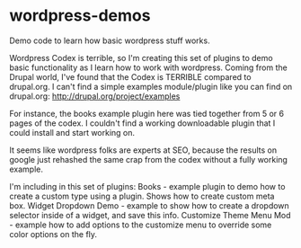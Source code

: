 wordpress-demos
===============

Demo code to learn how basic wordpress stuff works.

Wordpress Codex is terrible, so I'm creating this set of plugins to demo
basic functionality as I learn how to work with wordpress.
Coming from the Drupal world, I've found that the Codex is TERRIBLE compared
to drupal.org. I can't find a simple examples module/plugin like you can find
on drupal.org:  http://drupal.org/project/examples

For instance, the books example plugin here was tied together from 5 or 6
pages of the codex. I couldn't find a working downloadable plugin that I
could install and start working on.

It seems like wordpress folks are experts at SEO, because the results
on google just rehashed the same crap from the codex without a fully working
example.

I'm including in this set of plugins:
Books - example plugin to demo how to create a custom type using a plugin. Shows how to create custom meta box.
Widget Dropdown Demo - example to show how to create a dropdown selector inside of a widget, and save this info.
Customize Theme Menu Mod - example how to add options to the customize menu to override some color options on the fly.